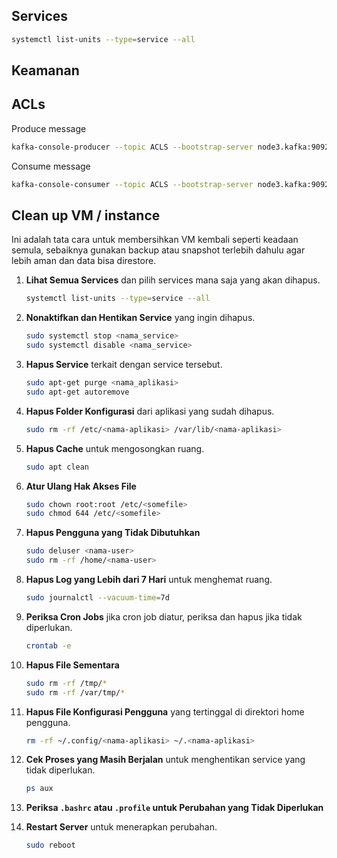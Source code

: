 ## Services
```bash
systemctl list-units --type=service --all
```

## Keamanan


## ACLs
Produce message
```bash
kafka-console-producer --topic ACLS --bootstrap-server node3.kafka:9092 --producer.config produce.properties
```
Consume message
```bash
kafka-console-consumer --topic ACLS --bootstrap-server node3.kafka:9092 --consumer.config consumer.properties
```

## Clean up VM / instance
Ini adalah tata cara untuk membersihkan VM kembali seperti keadaan semula, sebaiknya gunakan backup atau snapshot terlebih dahulu agar lebih aman dan data bisa direstore.
1. **Lihat Semua Services**
   dan pilih services mana saja yang akan dihapus.
   ```bash
   systemctl list-units --type=service --all
   ```

2. **Nonaktifkan dan Hentikan Service**
    yang ingin dihapus.
   ```bash
   sudo systemctl stop <nama_service>
   sudo systemctl disable <nama_service>
   ```

3. **Hapus Service**
    terkait dengan service tersebut.
   ```bash
   sudo apt-get purge <nama_aplikasi>
   sudo apt-get autoremove
   ```

4. **Hapus Folder Konfigurasi**
    dari aplikasi yang sudah dihapus.
   ```bash
   sudo rm -rf /etc/<nama-aplikasi> /var/lib/<nama-aplikasi>
   ```

5. **Hapus Cache**
    untuk mengosongkan ruang.
   ```bash
   sudo apt clean
   ```

6. **Atur Ulang Hak Akses File**
   ```bash
   sudo chown root:root /etc/<somefile>
   sudo chmod 644 /etc/<somefile>
   ```

7. **Hapus Pengguna yang Tidak Dibutuhkan**
   ```bash
   sudo deluser <nama-user>
   sudo rm -rf /home/<nama-user>
   ```

8. **Hapus Log yang Lebih dari 7 Hari**
   untuk menghemat ruang.
   ```bash
   sudo journalctl --vacuum-time=7d 
   ```

9. **Periksa Cron Jobs**
   jika cron job diatur, periksa dan hapus jika tidak diperlukan.
   ```bash
   crontab -e
   ```

10. **Hapus File Sementara**
    ```bash
    sudo rm -rf /tmp/*
    sudo rm -rf /var/tmp/*
    ```

11. **Hapus File Konfigurasi Pengguna**
    yang tertinggal di direktori home pengguna.
    ```bash
    rm -rf ~/.config/<nama-aplikasi> ~/.<nama-aplikasi>
    ```

12. **Cek Proses yang Masih Berjalan**
     untuk menghentikan service yang tidak diperlukan.
    ```bash
    ps aux
    ```

13. **Periksa `.bashrc` atau `.profile` untuk Perubahan yang Tidak Diperlukan**

14. **Restart Server**
    untuk menerapkan perubahan.
    ```bash
    sudo reboot
    ```
